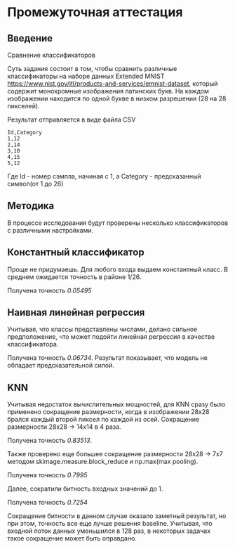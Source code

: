# Промежуточная аттестация

## Введение
Сравнение классификаторов

Суть задания состоит в том, чтобы сравнить различные классификаторы на наборе данных Extended MNIST https://www.nist.gov/itl/products-and-services/emnist-dataset, который содержит монохромные изображения латинских букв. На каждом изображении находится по одной букве в низком разрешении (28 на 28 пикселей).

Результат отправляется в виде файла CSV 

```
Id,Category
1,12
2,14
3,10
4,15
5,12

```

Где Id - номер сэмпла, начиная с 1, а Category - предсказанный символ(от 1 до 26)


## Методика

В процессе исследования будут проверены несколько классификаторов с различными настройками.

## Константный классификатор

Проще не придумаешь. Для любого входа выдаем константный класс. В среднем ожидается точность в районе 1/26.

Получена точность *0.05495*

## Наивная линейная регрессия

Учитывая, что классы представлены числами, делано сильное предположение, что может подойти линейная регрессия в качестве классификатора.

Получена точность *0.06734*. Результат показывает, что модель не обладает предсказательной силой.

## KNN

Учитывая недостаток вычислительных мощностей, для KNN сразу было применено сокращение размерности, когда в изображении 28х28 брался каждый второй пиксел по каждой из осей. Сокращение размерности 28x28 -> 14x14 в 4 раза.

Получена точность *0.83513*.

Также проверено еще большее сокращение размерности 28x28 -> 7x7 методом skimage.measure.block_reduce и np.max(max pooling). 

Получена точность *0.7995* 

Далее, сократили битность входных значений до 1.

Получена точность *0.7254*

Сокращение битности в данном случае оказало заметный результат, но при этом, точность все еще лучше решения  baseline. Учитывая, что входной поток данных уменьшился в 128 раз, в некоторых задачах такое сокращение может быть оправдано.
